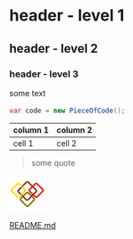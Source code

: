 ﻿# header - level 1

## header - level 2

### header - level 3

some text

``` csharp
var code = new PieceOfCode();
```

| column 1 | column 2 |
|----------|----------|
| cell 1 | cell 2 |

> some quote

![synergy.png](synergy.png)

[README.md](../../README.md)
